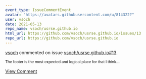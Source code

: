 ```yaml
---
event_type: IssueCommentEvent
avatar: "https://avatars.githubusercontent.com/u/814322?"
user: vsoch
date: 2021-05-13
repo_name: vsoch/usrse.github.io
html_url: https://github.com/vsoch/usrse.github.io/issues/13
repo_url: https://github.com/vsoch/usrse.github.io
---
```


<a href='https://github.com/vsoch' target='_blank'>vsoch</a> commented on issue <a href='https://github.com/vsoch/usrse.github.io/issues/13' target='_blank'>vsoch/usrse.github.io#13</a>.

<small>The footer is the most expected and logical place for that I think....</small>

<a href='https://github.com/vsoch/usrse.github.io/issues/13' target='_blank'>View Comment</a>
